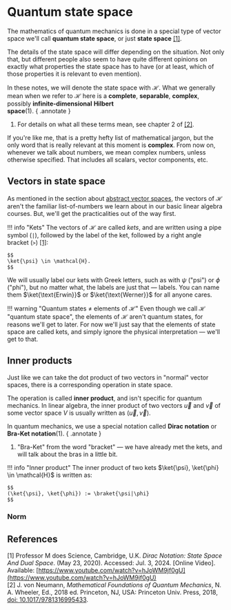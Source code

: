 # Quantum state space
The mathematics of quantum mechanics is done in a special type of vector space we'll call **quantum state space**, or just **state space** [[1]](#prof-m-dirac).

The details of the state space will differ depending on the situation. Not only that, but different people also seem to have quite different opinions on exactly what properties the state space has to have (or at least, which of those properties it is relevant to even mention).

In these notes, we will denote the state space with $\mathcal{H}$. What we generally mean when we refer to $\mathcal{H}$ here is a **complete**, **separable**, **complex**, possibly **infinite-dimensional** **Hilbert  
space**(1).
{ .annotate }

1.    For details on what all these terms mean, see chapter 2 of [[2]](#von-neumann).

If you're like me, that is a pretty hefty list of mathematical jargon, but the only word that is really relevant at this moment is **complex**. From now on, whenever we talk about numbers, we mean complex numbers, unless otherwise specified. That includes all scalars, vector components, etc.

## Vectors in state space
As mentioned in the section about [abstract vector spaces](abstract-vector-spaces.md), the vectors of $\mathcal{H}$ aren't the familiar list-of-numbers we learn about in our basic linear algebra courses. But, we'll get the practicalities out of the way first.

!!! info "Kets"
    The vectors of $\mathcal{H}$ are called *kets*, and are written using a pipe symbol (`|`), followed by the label of the ket, followed by a right angle bracket (`>`) [[1]](#prof-m-dirac):

    $$
    \ket{\psi} \in \mathcal{H}.
    $$

We will usually label our kets with Greek letters, such as with $\psi$ ("psi") or $\phi$ ("phi"), but no matter what, the labels are just that &mdash; labels. You can name them $\ket{\text{Erwin}}$ or $\ket{\text{Werner}}$ for all anyone cares.

!!! warning "Quantum states $\neq$ elements of $\mathcal{H}$"
    Even though we call $\mathcal{H}$ "quantum state space", the elements of $\mathcal{H}$ aren't quantum states, for reasons we'll get to later. For now we'll just say that the elements of state space are called kets, and simply ignore the physical interpretation &mdash; we'll get to that.

## Inner products
Just like we can take the dot product of two vectors in "normal" vector spaces, there is a corresponding operation in state space.

The operation is called **inner product**, and isn't specific for quantum mechanics. In linear algebra, the inner product of two vectors $\vec{u}$ and $\vec{v}$ of some vector space $V$ is usually written as $(\vec{u}, \vec{v})$.

In quantum mechanics, we use a special notation called **Dirac notation** or **Bra-Ket notation**(1).
{ .annotate }

1.    "Bra-Ket" from the word "bracket" &mdash; we have already met the kets, and will talk about the bras in a little bit.

!!! info "Inner product"
    The inner product of two kets $\ket{\psi}, \ket{\phi} \in \mathcal{H}$ is written as:

    $$
    (\ket{\psi}, \ket{\phi}) := \braket{\psi|\phi}
    $$

### Norm

## References
<!-- <span id="griffiths">[1]</span> D. J. Griffiths, D. F. Schroeter, *Introduction to Quantum Mechanics*, 3rd ed. Cambridge, U.K.: Cambridge Univ. Press, 2018, [doi: 10.1017/9781316995433](https://doi.org/10.1017/9781316995433). -->
<span id="prof-m-dirac">[1]</span> Professor M does Science, Cambridge, U.K. *Dirac Notation: State Space And Dual Space*. (May 23, 2020). Accessed: Jul. 3, 2024. [Online Video]. Available: [https://www.youtube.com/watch?v=hJoWM9jf0gU](https://www.youtube.com/watch?v=hJoWM9jf0gU)  
<span id="von-neumann">[2]</span> J. von Neumann, *Mathematical Foundations of Quantum Mechanics*, N. A. Wheeler, Ed., 2018 ed. Princeton, NJ, USA: Princeton Univ. Press, 2018, [doi: 10.1017/9781316995433](https://doi.org/10.1017/9781316995433).  